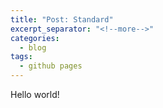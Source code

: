 ```yaml
---
title: "Post: Standard"
excerpt_separator: "<!--more-->"
categories:
  - blog
tags:
  - github pages
---
```


Hello world!

<!--more-->


